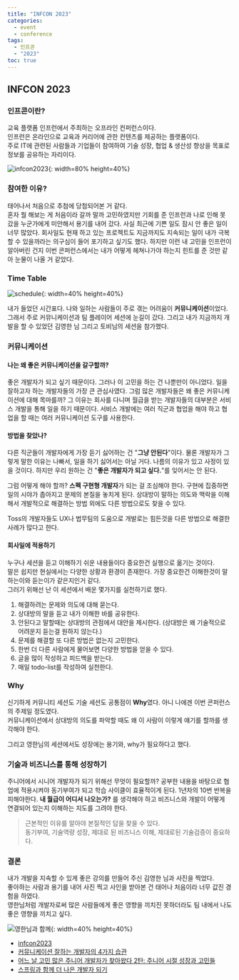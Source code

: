 ```yaml
---
title: "INFCON 2023"
categories:
  - event
  - conference
tags:
  - 인프콘
  - "2023"
toc: true
---
```


## INFCON 2023

### 인프콘이란?

교육 플랫폼 인프런에서 주최하는 오프라인 컨퍼런스이다.  
인프런은 온라인으로 교육과 커리어에 관한 컨텐츠를 제공하는 플랫폼이다.  
주로 IT에 관련된 사람들과 기업들이 참여하여 기술 성장, 협업 & 생산성 향상을 목표로 정보를 공유하는 자리이다.

![infcon2023](hongmosung.github.io/assets/images/event/infcon2023.png){: width=80% height=40%}

### 참여한 이유?

태어나서 처음으로 추첨에 당첨되어본 거 같다.  
혼자 뭘 해보는 게 처음이라 갈까 말까 고민하였지만 기회를 준 인프런과 나로 인해 못 갔을 누군가에게 미안해서 용기를 내어 갔다.
사실 최근에 기쁜 일도 잠시 안 좋은 일이 너무 많았다. 회사일도 현재 하고 있는 프로젝트도 지금까지도 지속되는 일이 내가 극복할 수 있을까라는 의구심이 들어
포기하고 싶기도 했다.
하지만 이런 내 고민을 인프런이 알아버린 건지 이번 콘퍼런스에서는 내가 어떻게 헤쳐나가야 하는지 힌트를 준 것만 같아 눈물이 나올 거 같았다.

### Time Table

![schedule](hongmosung.github.io/assets/images/event/schedule.png){: width=40% height=40%}

내가 들었던 시간표다. 나와 일하는 사람들이 주로 겪는 어려움이 **커뮤니케이션**이었다.
그래서 주로 커뮤니케이션과 팀 플레이어 세션에 눈길이 갔다. 그리고 내가 지금까지 개발을 할 수 있었던 김영한 님 그리고 토비님의 세션을 참가했다.

### 커뮤니케이션

#### 나는 왜 좋은 커뮤니케이션을 갈구할까?

좋은 개발자가 되고 싶기 때문이다. 그러나 이 고민을 하는 건 나뿐만이 아니었다. 일을 잘하고자 하는 개발자들의 가장 큰 관심사였다.
그럼 많은 개발자들은 왜 좋은 커뮤니케이션에 대해 목마를까? 그 이유는 회사를 다니며 월급을 받는 개발자들의 대부분은
서비스 개발을 통해 일을 하기 때문이다. 서비스 개발에는 여러 직군과 협업을 해야 하고 협업을 할 때는 여러 커뮤니케이션 도구를 사용한다.

#### 방법을 찾았나?

다른 직군들이 개발자에게 가장 듣기 싫어하는 건 "**그냥 안된다**"이다.
물론 개발자가 그렇게 말한 이유는 나빠서, 일을 하기 싫어서는 아닐 거다. 나름의 이유가 있고 사정이 있을 것이다. 하지만 우리 원하는 건 
"**좋은 개발자가 되고 싶다.**"를 잊어서는 안 된다.

그럼 어떻게 해야 할까? **스펙 구현형 개발자**가 되는 걸 조심해야 한다. 구현에 집중하면 일의 시야가 좁아지고 문제의 본질을 놓치게 된다.
상대방이 말하는 의도와 맥락을 이해해서 개발적으로 해결하는 방법 외에도 다른 방법으로도 찾을 수 있다.

Toss의 개발자들도 UX나 법무팀의 도움으로 개발로는 힘든것을 다른 방법으로 해결한 사례가 많다고 한다.

#### 회사일에 적용하기

누구나 세션을 듣고 이해하기 쉬운 내용들이다 중요한건 실행으로 옮기는 것이다.  
말은 쉽지만 현실에서는 다양한 상황과 환경이 존재한다. 가장 중요한건 이해한것이 말하는이와 듣는이가 같은지인거 같다.  
그러기 위해선 난 이 세션에서 배운 몇가지를 실천하기로 했다.

1. 해결하려는 문제와 의도에 대해 묻는다.
2. 상대방의 말을 듣고 내가 이해한 바를 공유한다.
3. 안된다고 말할때는 상대방의 관점에서 대안을 제시한다. (상대방은 왜 기술적으로 어려운지 듣는걸 원하지 않는다.)
4. 문제를 해결할 또 다른 방법은 없는지 고민한다.
5. 한번 더 다른 사람에게 물어보면 다양한 방법을 얻을 수 있다.
6. 글을 많이 작성하고 피드백을 받는다.
7. 매일 todo-list를 작성하여 실천한다.

### Why

신기하게 커뮤니티 세션도 기술 세션도 공통점이 **Why**였다. 아니 나에겐 이번 콘퍼런스의 주제일 정도였다.  
커뮤니케이션에서 상대방의 의도를 파악할 때도 왜 이 사람이 이렇게 얘기를 할까를 생각해야 한다.  

그리고 영한님의 세션에서도 성장에는 용기와, why가 필요하다고 했다.

### 기술과 비즈니스를 통해 성장하기

주니어에서 시니어 개발자가 되기 위해선 무엇이 필요할까? 공부한 내용을 바탕으로 협업에 적용시켜야 동기부여가 되고 학습 사이클이 효율적이게 된다. 
1년차의 10번 반복을 피해야한다. **내 월급이 어디서 나오는가?** 를 생각해야 하고 비즈니스와 개발이 어떻게 연결되어 있는지 이해하는 지도를 그려야 한다.  

> 근본적인 이유를 알아야 본질적인 답을 찾을 수 있다.  
> 동기부여, 기술역량 성장, 제대로 된 비즈니스 이해, 제대로된 기술검증이 중요하다.

### 결론

내가 개발을 지속할 수 있게 좋은 강의를 만들어 주신 김영한 님과 사진을 찍었다.  
좋아하는 사람과 용기를 내어 사진 찍고 사인을 받아본 건 태어나 처음이라 너무 값진 경험을 하였다.  
영한님처럼 개발자로써 많은 사람들에게 좋은 영향을 끼치진 못하더라도 팀 내에서 나도 좋은 영향을 끼치고 싶다.

![영한님과 함께](hongmosung.github.io/assets/images/event/god.jpeg){: width=40% height=40%}

- [infcon2023](https://inflearn.com/conf/infcon-2023)
- [커뮤니케이션 잘하는 개발자의 4가지 습관](https://www.inflearn.com/conf/infcon-2023/session-detail?id=756)
- [어느 날 고민 많은 주니어 개발자가 찾아왔다 2탄: 주니어 시절 성장과 고민들](https://www.inflearn.com/conf/infcon-2023/session-detail?id=745)
- [스프링과 함께 더 나은 개발자 되기](https://www.inflearn.com/conf/infcon-2023/session-detail?id=769)